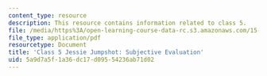 ```yaml
---
content_type: resource
description: This resource contains information related to class 5.
file: /media/https%3A/open-learning-course-data-rc.s3.amazonaws.com/15-067-competitive-decision-making-and-negotiation-spring-2011/5a9d7a5f1a36dc17d09554236ab71d02_MIT15_067S11_Cl5_Je_Jum_SE.pdf
file_type: application/pdf
resourcetype: Document
title: 'Class 5 Jessie Jumpshot: Subjective Evaluation'
uid: 5a9d7a5f-1a36-dc17-d095-54236ab71d02
---
```

